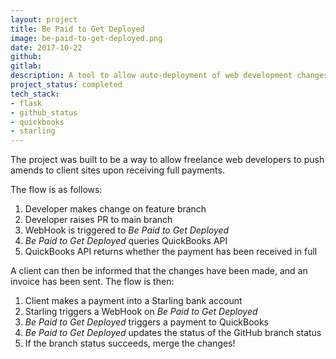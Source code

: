 ```yaml
---
layout: project
title: Be Paid to Get Deployed
image: be-paid-to-get-deployed.png
date: 2017-10-22
github:
gitlab:
description: A tool to allow auto-deployment of web development changes upon full payments from clients.
project_status: completed
tech_stack:
- flask
- github_status
- quickbooks
- starling
---
```

The project was built to be a way to allow freelance web developers to push amends to client sites upon receiving full payments.

The flow is as follows:

1. Developer makes change on feature branch
1. Developer raises PR to main branch
1. WebHook is triggered to _Be Paid to Get Deployed_
1. _Be Paid to Get Deployed_ queries QuickBooks API
1. QuickBooks API returns whether the payment has been received in full

A client can then be informed that the changes have been made, and an invoice has been sent. The flow is then:

1. Client makes a payment into a Starling bank account
1. Starling triggers a WebHook on _Be Paid to Get Deployed_
1. _Be Paid to Get Deployed_ triggers a payment to QuickBooks
1. _Be Paid to Get Deployed_ updates the status of the GitHub branch status
1. If the branch status succeeds, merge the changes!
